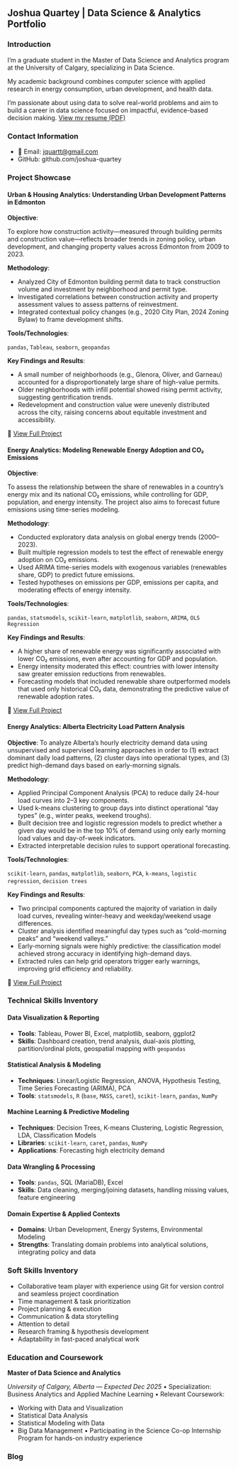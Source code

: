 ## Joshua Quartey | Data Science &amp; Analytics Portfolio
### Introduction
I’m a graduate student in the Master of Data Science and Analytics program at the University of Calgary, specializing in Data Science.

My academic background combines computer science with applied research in energy consumption, urban development, and health data.

I’m passionate about using data to solve real-world problems and aim to build a career in data science focused on impactful, evidence-based decision making.
<a href="assets/files/Resume.pdf" target="_blank">View my resume (PDF)</a>

### Contact Information
* 📧 Email: jquartt@gmail.com
* GitHub: github.com/joshua-quartey
 
### Project Showcase
#### Urban & Housing Analytics: Understanding Urban Development Patterns in Edmonton

**Objective**:

To explore how construction activity—measured through building permits and construction value—reflects broader trends in zoning policy, urban development, and changing property values across Edmonton from 2009 to 2023.

**Methodology**:

* Analyzed City of Edmonton building permit data to track construction volume and investment by neighborhood and permit type.
* Investigated correlations between construction activity and property assessment values to assess patterns of reinvestment.
* Integrated contextual policy changes (e.g., 2020 City Plan, 2024 Zoning Bylaw) to frame development shifts.

**Tools/Technologies**:

`pandas`,  `Tableau`, `seaborn`, `geopandas`

**Key Findings and Results**:

* A small number of neighborhoods (e.g., Glenora, Oliver, and Garneau) accounted for a disproportionately large share of high-value permits.
* Older neighborhoods with infill potential showed rising permit activity, suggesting gentrification trends.
* Redevelopment and construction value were unevenly distributed across the city, raising concerns about equitable investment and accessibility.

🔗 [View Full Project](projects/Urban_Housing_Analytics/Understanding_Urban_Development_Patterns_in_Edmonton.ipynb)


#### Energy Analytics: Modeling Renewable Energy Adoption and CO₂ Emissions

**Objective**:

To assess the relationship between the share of renewables in a country’s energy mix and its national CO₂ emissions, while controlling for GDP, population, and energy intensity. The project also aims to forecast future emissions using time-series modeling.

**Methodology**:

* Conducted exploratory data analysis on global energy trends (2000–2023).
* Built multiple regression models to test the effect of renewable energy adoption on CO₂ emissions.
* Used ARIMA time-series models with exogenous variables (renewables share, GDP) to predict future emissions.
* Tested hypotheses on emissions per GDP, emissions per capita, and moderating effects of energy intensity.

**Tools/Technologies**:

`pandas`, `statsmodels`, `scikit-learn`, `matplotlib`, `seaborn`, `ARIMA`, `OLS Regression`

**Key Findings and Results**:

* A higher share of renewable energy was significantly associated with lower CO₂ emissions, even after accounting for GDP and population.
* Energy intensity moderated this effect: countries with lower intensity saw greater emission reductions from renewables.
* Forecasting models that included renewable share outperformed models that used only historical CO₂ data, demonstrating the predictive value of renewable adoption rates.

🔗 [View Full Project](projects/Energy_Analytics/Modeling_Renewable_Energy_Adoption_and_CO₂_Emissions.ipynb)

#### Energy Analytics: Alberta Electricity Load Pattern Analysis

**Objective**:
To analyze Alberta’s hourly electricity demand data using unsupervised and supervised learning approaches in order to (1) extract dominant daily load patterns, (2) cluster days into operational types, and (3) predict high-demand days based on early-morning signals.

**Methodology**:

* Applied Principal Component Analysis (PCA) to reduce daily 24-hour load curves into 2–3 key components.
* Used k-means clustering to group days into distinct operational “day types” (e.g., winter peaks, weekend troughs).
* Built decision tree and logistic regression models to predict whether a given day would be in the top 10% of demand using only early morning load values and day-of-week indicators.
* Extracted interpretable decision rules to support operational forecasting.

**Tools/Technologies**:

`scikit-learn`, `pandas`, `matplotlib`, `seaborn`, `PCA`, `k-means`, `logistic regression`, `decision trees`

**Key Findings and Results**:

* Two principal components captured the majority of variation in daily load curves, revealing winter-heavy and weekday/weekend usage differences.
* Cluster analysis identified meaningful day types such as “cold-morning peaks” and “weekend valleys.”
* Early-morning signals were highly predictive: the classification model achieved strong accuracy in identifying high-demand days.
* Extracted rules can help grid operators trigger early warnings, improving grid efficiency and reliability.

🔗 [View Full Project](projects/Energy_Analytics/Alberta_Electricity_Load_Pattern_Analysis.ipynb)




### Technical Skills Inventory

#### Data Visualization & Reporting

* **Tools**: Tableau, Power BI, Excel, matplotlib, seaborn, ggplot2
* **Skills**: Dashboard creation, trend analysis, dual-axis plotting, partition/ordinal plots, geospatial mapping with `geopandas`

#### Statistical Analysis & Modeling

* **Techniques**: Linear/Logistic Regression, ANOVA, Hypothesis Testing, Time Series Forecasting (ARIMA), PCA
* **Tools**: `statsmodels`, `R` (`base`, `MASS`, `caret`), `scikit-learn`, `pandas`, `NumPy`

#### Machine Learning & Predictive Modeling

* **Techniques**: Decision Trees, K-means Clustering, Logistic Regression, LDA, Classification Models
* **Libraries**: `scikit-learn`, `caret`, `pandas`, `NumPy`
* **Applications**: Forecasting high electricity demand

#### Data Wrangling & Processing

* **Tools**: `pandas`, SQL (MariaDB), Excel
* **Skills**: Data cleaning, merging/joining datasets, handling missing values, feature engineering

#### Domain Expertise & Applied Contexts

* **Domains**: Urban Development, Energy Systems, Environmental Modeling
* **Strengths**: Translating domain problems into analytical solutions, integrating policy and data

  
### Soft Skills Inventory
* Collaborative team player with experience using Git for version control and seamless project coordination
* Time management & task prioritization
* Project planning & execution
* Communication & data storytelling
* Attention to detail
* Research framing & hypothesis development
* Adaptability in fast-paced analytical work



### Education and Coursework

**Master of Data Science and Analytics**

*University of Calgary, Alberta* — *Expected Dec 2025*
• Specialization: Business Analytics and Applied Machine Learning
• Relevant Coursework:
- Working with Data and Visualization
- Statistical Data Analysis
- Statistical Modeling with Data
- Big Data Management
• Participating in the Science Co-op Internship Program for hands-on industry experience



### Blog 
